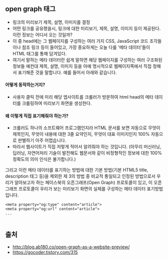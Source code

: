 ## open graph 태그
- 링크의 미리보기 제목, 설명, 이미지를 결정
- 어떤 링크를 공유했을시, 링크에 대한 미리보기, 제목, 설명, 이미지 등이 제공된다. 이런 정보는 어디서 오는 것일까?
- 이 중 head에는 그 웹페이지를 구성하는 여러 가지 CSS, JavaScript 코드 조각들이나 참조 링크 등이 들어있고, 
가장 중요하게는 오늘 다룰 '메타 데이터'들이 HTML 태그를 통해 담겨있다.  
- 여기서 말하는 메타 데이터란 쉽게 말하면 해당 웹페이지를 구성하는 여러 구조화된 정보들 예컨대 제목, 설명, 
이미지 등을 아예 명시적으로 웹페이지쪽에서 직접 정해서 표기해준 것을 말합니다. 예를 들어서 아래와 같습니다.  
 
#### 어떻게 동작하는거지?
- 사용자 클릭 전에 미리 해당 엡사이트를 크롤러가 방문하여 html head의 메타 데이터를 크롤링하여 미리보기 화면을 생성한다.  
  
####  왜 이렇게 직접 표기해줘야 하는가? 
- 크롤러도 하나의 소프트웨어 프로그램인지라 HTML 문서를 보면 자동으로 무엇이 제목인지, 무엇이 내용에 대한 3줄 요약인지, 
무엇이 대표 이미지인지 100% 자동으로 판별하기 아주 어렵습니다. 
- 따라서 웹사이트가 직접 저렇게 적어서 알려줘야 하는 것입니다. (아무리 머신러닝, 딥러닝, 자연어처리 기술이 발전해도 웹문서와 같이 비정형적인 정보에 대한 100% 정확도의 의미 인식은 불가합니다.)

그리고 이런 메타 데이터를 표기하는 방법에 대한 기본 방법(기본 HTML5 title, description 태그 등)을 제외한 제 3의 방법 중 비교적 통일되고 인정된 방법으로서 우리가 알아보고자 하는 페이스북의 오픈그래프(Open Graph) 프로토콜이 있고, 이 오픈그래프 프로토콜이 우리가 보는 미리보기 화면의 실체를 구성하는 메타 데이터 표기방법입니다.


```
<meta property="og:type" content="article">
<meta property="og:url" content="article">
...
  
``` 
    

## 출처
- http://blog.ab180.co/open-graph-as-a-website-preview/
- https://gocoder.tistory.com/315 
  
